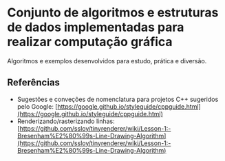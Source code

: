 # Conjunto de algoritmos e estruturas de dados implementadas para realizar computação gráfica

Algoritmos e exemplos desenvolvidos para estudo, prática e diversão.

## Referências

* Sugestões e conveções de nomenclatura para projetos C++ sugeridos pelo Google: [https://google.github.io/styleguide/cppguide.html](https://google.github.io/styleguide/cppguide.html)
* Renderizando/rasterizando linhas: [https://github.com/ssloy/tinyrenderer/wiki/Lesson-1:-Bresenham%E2%80%99s-Line-Drawing-Algorithm](https://github.com/ssloy/tinyrenderer/wiki/Lesson-1:-Bresenham%E2%80%99s-Line-Drawing-Algorithm)